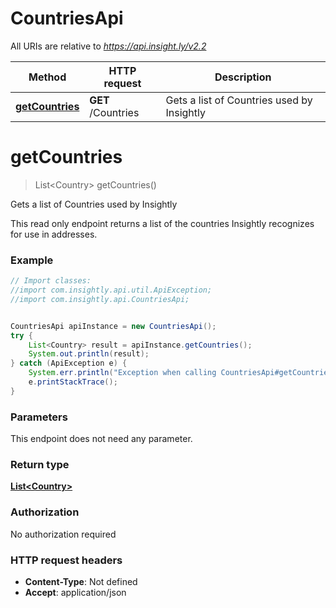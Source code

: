 # CountriesApi

All URIs are relative to *https://api.insight.ly/v2.2*

Method | HTTP request | Description
------------- | ------------- | -------------
[**getCountries**](CountriesApi.md#getCountries) | **GET** /Countries | Gets a list of Countries used by Insightly


<a name="getCountries"></a>
# **getCountries**
> List&lt;Country&gt; getCountries()

Gets a list of Countries used by Insightly

This read only endpoint returns a list of the countries Insightly recognizes for use in addresses.

### Example
```java
// Import classes:
//import com.insightly.api.util.ApiException;
//import com.insightly.api.CountriesApi;


CountriesApi apiInstance = new CountriesApi();
try {
    List<Country> result = apiInstance.getCountries();
    System.out.println(result);
} catch (ApiException e) {
    System.err.println("Exception when calling CountriesApi#getCountries");
    e.printStackTrace();
}
```

### Parameters
This endpoint does not need any parameter.

### Return type

[**List&lt;Country&gt;**](Country.md)

### Authorization

No authorization required

### HTTP request headers

 - **Content-Type**: Not defined
 - **Accept**: application/json

